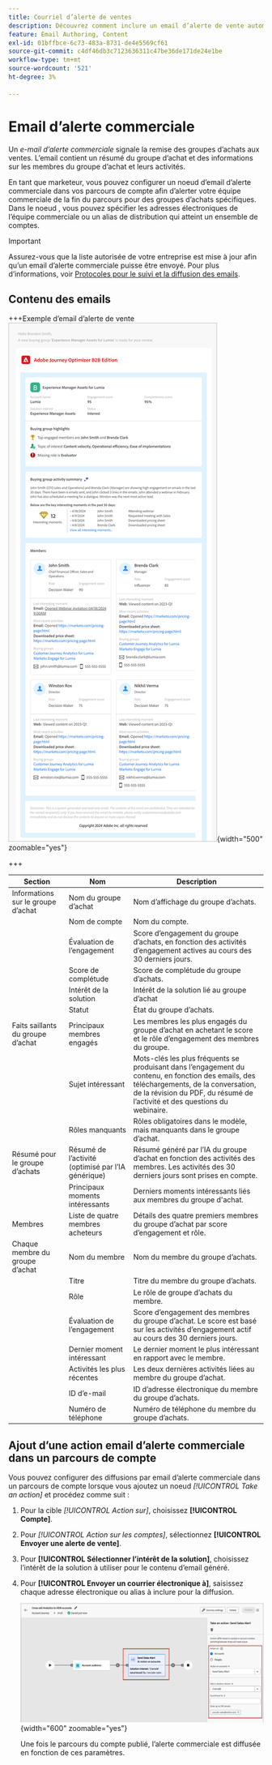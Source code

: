 ```yaml
---
title: Courriel d’alerte de ventes
description: Découvrez comment inclure un email d’alerte de vente automatisé dans vos parcours de compte.
feature: Email Authoring, Content
exl-id: 01bffbce-6c73-483a-8731-de4e5569cf61
source-git-commit: c4df46db3c7123636311c47be36de171de24e1be
workflow-type: tm+mt
source-wordcount: '521'
ht-degree: 3%

---
```


# Email d’alerte commerciale

Un _e-mail d’alerte commerciale_ signale la remise des groupes d’achats aux ventes. L’email contient un résumé du groupe d’achat et des informations sur les membres du groupe d’achat et leurs activités.

En tant que marketeur, vous pouvez configurer un noeud d’email d’alerte commerciale dans vos parcours de compte afin d’alerter votre équipe commerciale de la fin du parcours pour des groupes d’achats spécifiques. Dans le noeud , vous pouvez spécifier les adresses électroniques de l’équipe commerciale ou un alias de distribution qui atteint un ensemble de comptes.

>[!IMPORTANT]
>
>Assurez-vous que la liste autorisée de votre entreprise est mise à jour afin qu’un email d’alerte commerciale puisse être envoyé. Pour plus d’informations, voir [Protocoles pour le suivi et la diffusion des emails](../start/email-protocols.md).

## Contenu des emails

+++Exemple d’email d’alerte de vente
![Exemple d&#39;un email d&#39;alerte commerciale utilisant le modèle par défaut](./assets/sales-alert-email-example.png){width="500" zoomable="yes"}

+++

| Section | Nom | Description |
| - | ---- | ----------- |
| Informations sur le groupe d’achat | Nom du groupe d’achat | Nom d’affichage du groupe d’achats. |
|   | Nom de compte | Nom du compte. |
|   | Évaluation de l’engagement | Score d’engagement du groupe d’achats, en fonction des activités d’engagement actives au cours des 30 derniers jours. |
|   | Score de complétude | Score de complétude du groupe d’achats. |
|   | Intérêt de la solution | Intérêt de la solution lié au groupe d’achat |
|   | Statut | État du groupe d’achats. |
| Faits saillants du groupe d’achat | Principaux membres engagés | Les membres les plus engagés du groupe d’achat en achetant le score et le rôle d’engagement des membres du groupe. |
|   | Sujet intéressant | Mots-clés les plus fréquents se produisant dans l’engagement du contenu, en fonction des emails, des téléchargements, de la conversation, de la révision du PDF, du résumé de l’activité et des questions du webinaire. |
|   | Rôles manquants | Rôles obligatoires dans le modèle, mais manquants dans le groupe d’achat. |
| Résumé pour le groupe d’achats | Résumé de l’activité (optimisé par l’IA générique) | Résumé généré par l’IA du groupe d’achat en fonction des activités des membres. Les activités des 30 derniers jours sont prises en compte. |
|   | Principaux moments intéressants | Derniers moments intéressants liés aux membres du groupe d&#39;achat. |
| Membres | Liste de quatre membres acheteurs | Détails des quatre premiers membres du groupe d’achat par score d’engagement et rôle. |
| Chaque membre du groupe d’achat | Nom du membre | Nom du membre du groupe d’achats. |
|   | Titre | Titre du membre du groupe d’achats. |
|   | Rôle | Le rôle de groupe d’achats du membre. |
|   | Évaluation de l’engagement | Score d’engagement des membres du groupe d’achat. Le score est basé sur les activités d’engagement actif au cours des 30 derniers jours. |
|   | Dernier moment intéressant | Le dernier moment le plus intéressant en rapport avec le membre. |
|   | Activités les plus récentes | Les deux dernières activités liées au membre du groupe d’achat. |
|   | ID d’e-mail | ID d’adresse électronique du membre du groupe d’achats. |
|   | Numéro de téléphone | Numéro de téléphone du membre du groupe d’achats. |

## Ajout d’une action email d’alerte commerciale dans un parcours de compte

Vous pouvez configurer des diffusions par email d’alerte commerciale dans un parcours de compte lorsque vous ajoutez un noeud _[!UICONTROL Take an action]_ et procédez comme suit :

1. Pour la cible _[!UICONTROL Action sur]_, choisissez **[!UICONTROL Compte]**.

1. Pour _[!UICONTROL Action sur les comptes]_, sélectionnez **[!UICONTROL Envoyer une alerte de vente]**.

1. Pour **[!UICONTROL Sélectionner l’intérêt de la solution]**, choisissez l’intérêt de la solution à utiliser pour le contenu d’email généré.

1. Pour **[!UICONTROL Envoyer un courrier électronique à]**, saisissez chaque adresse électronique ou alias à inclure pour la diffusion.

   ![Créer une boîte de dialogue de courrier électronique](assets/sales-alert-email-journey-node.png){width="600" zoomable="yes"}

   Une fois le parcours du compte publié, l’alerte commerciale est diffusée en fonction de ces paramètres.

